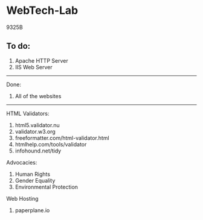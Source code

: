 # WebTech-Lab
9325B 

To do:
------------------------------------------------------------------------------------------------------------------------------------------
1. Apache HTTP Server
2. IIS Web Server

------------------------------------------------------------------------------------------------------------------------------------------
Done:
1. All of the websites

------------------------------------------------------------------------------------------------------------------------------------------

HTML Validators:
1. html5.validator.nu
2. validator.w3.org
3. freeformatter.com/html-validator.html 
4. htmlhelp.com/tools/validator
5. infohound.net/tidy

Advocacies:
1. Human Rights
2. Gender Equality
3. Environmental Protection

Web Hosting
1. paperplane.io

